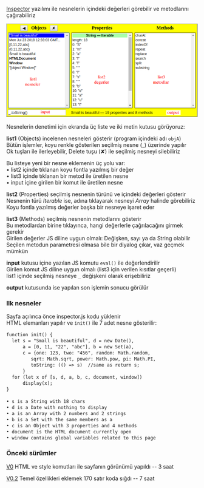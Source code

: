 [Inspector](https://maeyler.github.io/JS/inspector.html) 
yazılımı ile nesnelerin içindeki değerleri görebilir ve metodlarını çağırabiliriz

![resim](screen%20V1.4.png)

Nesnelerin denetimi için ekranda üç liste ve iki metin kutusu görüyoruz:

**list1** (Objects) incelenen nesneleri gösterir (program içindeki adı `objA`) \
Bütün işlemler, koyu renkle gösterilen seçilmiş nesne (_) üzerinde yapılır \
Ok tuşları ile ilerleyebilir, Delete tuşu (✘) ile seçilmiş nesneyi silebiliriz

Bu listeye yeni bir nesne eklemenin üç yolu var: \
• list2 içinde tıklanan koyu fontla yazılmış bir değer \
• list3 içinde tıklanan bir metod ile üretilen nesne \
• input içine girilen bir komut ile üretilen nesne

**list2** (Properties) seçilmiş nesnenin türünü ve içindeki değerleri gösterir \
Nesnenin türü _Iterable_ ise, adına tıklayarak nesneyi _Array_ halinde görebiliriz \
Koyu fontla yazılmış değerler başka bir nesneye işaret eder

**list3** (Methods) seçilmiş nesnenin metodlarını gösterir \
Bu metodlardan birine tıklayınca, hangi değerlerle çağrılacağını girmek gerekir \
Girilen değerler JS diline uygun olmalı: Değişken, sayı ya da String olabilir \
Seçilen metodun parametresi olmasa bile bir diyalog çıkar, vaz geçmek mümkün
 
**input** kutusu içine yazılan JS komutu `eval()` ile değerlendirilir \
Girilen komut JS diline uygun olmalı (list3 için verilen kısıtlar geçerli) \
list1 içinde seçilmiş nesneye `_` değişkeni olarak erişebiliriz

**output** kutusunda ise yapılan son işlemin sonucu görülür

### Ilk nesneler

Sayfa açılınca önce inspector.js kodu yüklenir \
HTML elemanları yapılır ve `init()` ile 7 adet nesne gösterilir:
```
function init() {
  let s = "Small is beautiful", d = new Date(), 
      a = [0, 11, "22", "abc"], b = new Set(a),
      c = {one: 123, two: "456", random: Math.random, 
         sqrt: Math.sqrt, power: Math.pow, pi: Math.PI,
         toString: (() => s)  //same as return s;
      }
  for (let x of [s, d, a, b, c, document, window]) 
      display(x);
}

• s is a String with 18 chars 
• d is a Date with nothing to display 
• a is an Array with 2 numbers and 2 strings 
• b is a Set with the same members as a 
• c is an Object with 3 properties and 4 methods 
• document is the HTML document currently open 
• window contains global variables related to this page
```

### Önceki sürümler

[V0](SSS%20V0.html) HTML ve style komutları ile sayfanın görünümü yapıldı -- 3 saat

[V0.2](inspector%20V0.2.html) Temel özellikleri eklemek 170 satır koda sığdı -- 7 saat

